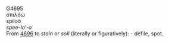 <body>
  <p>G4695<br>  σπιλόω  <br> spiloō  <br><i>spee-lo‘-o </i><br>From <a href="g4696.htm">4696</a>  to <i>stain</i> or <i>soil</i> (literally or figuratively): - defile, spot.<br></p>
 </body>